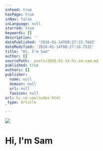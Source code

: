 ```yaml
---
inFeed: true
hasPage: true
inNav: false
inLanguage: null
starred: true
keywords: []
description: ''
datePublished: '2016-01-14T08:27:21.760Z'
dateModified: '2016-01-14T08:27:10.753Z'
title: "Hi, I'm Sam"
author: []
sourcePath: _posts/2016-01-14-hi-im-sam.md
published: true
authors: []
publisher:
  name: null
  domain: null
  url: null
  favicon: null
url: hi-im-sam/index.html
_type: Article

---
```

![](https://s3-us-west-2.amazonaws.com/the-grid-img/p/c2f439e9997f02be7b27fd3b9b00f31f1cd18a6c.jpg)

# Hi, I'm Sam